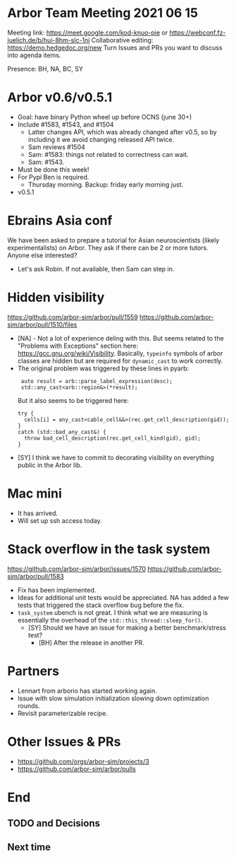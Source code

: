 Arbor Team Meeting 2021 06 15
=============================

Meeting link: https://meet.google.com/kod-knuo-pie or https://webconf.fz-juelich.de/b/hui-8hm-slc-1ni
Collaborative editing: https://demo.hedgedoc.org/new
Turn Issues and PRs you want to discuss into agenda items.

Presence: BH, NA, BC, SY

Arbor v0.6/v0.5.1
=================

* Goal: have binary Python wheel up before OCNS (june 30+)
* Include #1583, #1543, and #1504
    * Latter changes API, which was already changed after v0.5, so by including it we avoid changing released API twice.
    * Sam reviews #1504
    * Sam: #1583: things not related to correctness can wait.
    * Sam: #1543.
* Must be done this week!
* For Pypi Ben is required.
    * Thursday morning. Backup: friday early morning just.
* v0.5.1

Ebrains Asia conf
=================

We have been asked to prepare a tutorial for Asian neuroscientists (likely experimentalists) on Arbor. They ask if there can be 2 or more tutors. Anyone else interested?

- Let's ask Robin. If not available, then Sam can step in.

Hidden visibility
=================
https://github.com/arbor-sim/arbor/pull/1559
https://github.com/arbor-sim/arbor/pull/1510/files
- [NA] - Not a lot of experience deling with this. But seems related to the "Problems with Exceptions" section here: https://gcc.gnu.org/wiki/Visibility. Basically, `typeinfo` symbols of arbor classes are hidden but are required for `dynamic_cast` to work correctly.
- The original problem was triggered by these lines in pyarb:
  ```
   auto result = arb::parse_label_expression(desc);
   std::any_cast<arb::region&>(*result);
  ```
  But it also seems to be triggered here:
  ```
  try {
    cells[i] = any_cast<cable_cell&&>(rec.get_cell_description(gid));
  }
  catch (std::bad_any_cast&) {
    throw bad_cell_description(rec.get_cell_kind(gid), gid);
  }
  ```
- [SY] I think we have to commit to decorating visibility on everything public in the Arbor lib.

Mac mini
========
* It has arrived.
* Will set up ssh access today.


Stack overflow in the task system
=================================
https://github.com/arbor-sim/arbor/issues/1570
https://github.com/arbor-sim/arbor/pull/1583

* Fix has been implemented.
* Ideas for additional unit tests would be appreciated. NA has added a few tests that triggered the stack overflow bug before the fix.
* `task_system` ubench is not great. I think what we are measuring is essentially the overhead of the `std::this_thread::sleep_for()`.
   * [SY] Should we have an issue for making a better benchmark/stress test?
       * [BH] After the release in another PR.

Partners
========

* Lennart from arborio has started working again.
* Issue with slow simulation initialization slowing down optimization rounds.
* Revisit parameterizable recipe.


Other Issues & PRs
==================

* https://github.com/orgs/arbor-sim/projects/3
* https://github.com/arbor-sim/arbor/pulls


End
===

TODO and Decisions
------------------



Next time
---------


